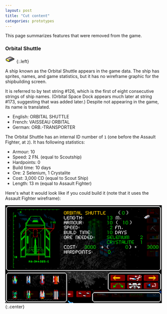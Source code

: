 ```yaml
---
layout: post
title: "Cut content"
categories: prototypes
---
```


This page summarizes features that were removed from the game.

### Orbital Shuttle

![Orbital shuttle](../images/ships/orbital-shuttle.gif "Orbital Shuttle")
{:.left}

A ship known as the Orbital Shuttle appears in the game data. The ship has
sprites, names, and game statistics, but it has no wireframe graphic for the
shipbuilding screen.

It is referred to by text string #126, which is the first of eight consecutive
strings of ship names. (Orbital Space Dock appears much later at string #173,
suggesting that was added later.) Despite not appearing in the game, its name is
translated.

- English: ORBITAL SHUTTLE
- French: VAISSEAU ORBITAL
- German: ORB.-TRANSPORTER

The Orbital Shuttle has an internal ID number of `1` (one before the Assault
Fighter, at `2`). It has following statistics:

- Armour: 10
- Speed: 2 FN. (equal to Scoutship)
- Hardpoints: 0
- Build time: 10 days
- Ore: 2 Selenium, 1 Crystalite
- Cost: 3,000 CD (equal to Scout Ship)
- Length: 13 m (equal to Assault Fighter)

Here's what it would look like if you could build it (note that it uses the
Assault Fighter wireframe):

![Orbital shuttle](../images/orbital-shuttle.png "Orbital Shuttle")
{:.center}
